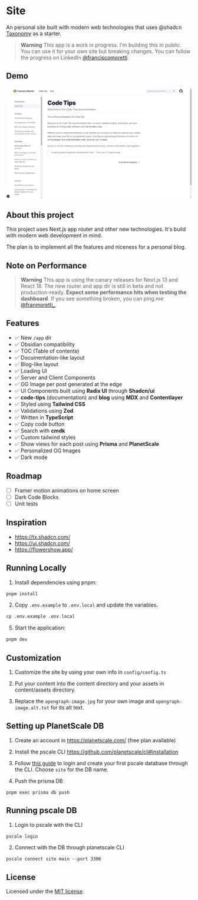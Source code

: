# Site

An personal site built with modern web technologies that uses @shadcn [Taxonomy](https://github.com/shadcn/taxonomy) as a starter.

> **Warning**
> This app is a work in progress. I'm building this in public. You can use it for your own site but breaking changes.
> You can follow the progress on LinkedIn [@franciscomoretti](https://www.linkedin.com/in/franciscomoretti).

## Demo

![Site Preview of docs page](/site_preview.png)

## About this project

This project uses Next.js app router and other new technologies. It's build with modern web development in mind.

The plan is to implement all the features and niceness for a personal blog.

## Note on Performance

> **Warning**
> This app is using the canary releases for Next.js 13 and React 18. The new router and app dir is still in beta and not production-ready.
> **Expect some performance hits when testing the dashboard**.
> If you see something broken, you can ping me [@franmoretti\_](https://twitter.com/franmoretti_).

## Features

- ✅ New `/app` dir
- ✅ Obsidian compatibility
- ✅ TOC (Table of contents)
- ✅ Documentation-like layout
- ✅ Blog-like layout
- ✅ Loading UI
- ✅ Server and Client Components
- ✅ OG Image per post generated at the edge
- ✅ UI Components built using **Radix UI** through **Shadcn/ui**
- ✅ **code-tips** (documentation) and **blog** using **MDX** and **Contentlayer**
- ✅ Styled using **Tailwind CSS**
- ✅ Validations using **Zod**
- ✅ Written in **TypeScript**
- ✅ Copy code button
- ✅ Search with **cmdk**
- ✅ Custom tailwind styles
- ✅ Show views for each post using **Prisma** and **PlanetScale**
- ✅ Personalized OG Images
- ✅ Dark mode

## Roadmap

- [ ] Framer motion animations on home screen
- [ ] Dark Code Blocks
- [ ] Unit tests

## Inspiration

- https://tx.shadcn.com/
- https://ui.shadcn.com/
- https://flowershow.app/

## Running Locally

1. Install dependencies using pnpm:

```sh
pnpm install
```

2. Copy `.env.example` to `.env.local` and update the variables.

```sh
cp .env.example .env.local
```

5. Start the application:

```sh
pnpm dev
```

## Customization

1. Customize the site by using your own info in `config/config.ts`

2. Put your content into the content directory and your assets in content/assets directory.
3. Replace the `opengraph-image.jpg` for your own image and `opengraph-image.alt.txt` for its alt text.

## Setting up PlanetScale DB

1. Create an account in https://planetscale.com/ (free plan available)
2. Install the pscale CLI https://github.com/planetscale/cli#installation
3. Follow [this guide](https://planetscale.com/blog/getting-started-with-the-planetscale-cli) to login and create your first pscale database through the CLI. Choose `site` for the DB name.

4. Push the prisma DB

```
pnpm exec prisma db push
```

## Running pscale DB

1. Login to pscale with the CLI

```sh
pscale login
```

2. Connect with the DB through planetscale CLI

```
pscale connect site main --port 3306
```

## License

Licensed under the [MIT license](https://github.com/franciscomoretti/site/blob/main/LICENSE.md).
